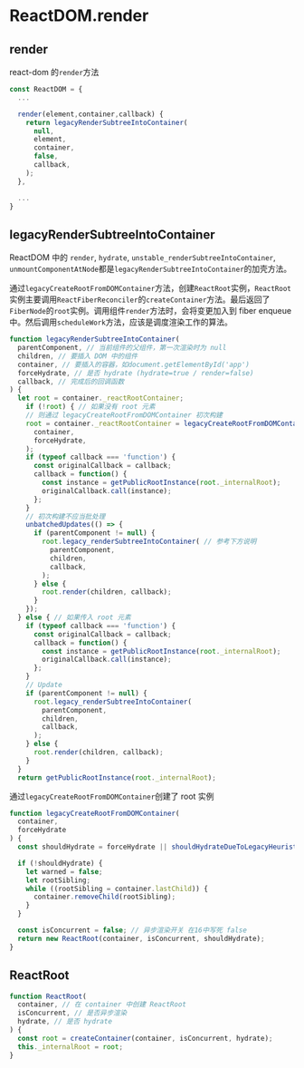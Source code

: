 # ReactDOM.render

## render

react-dom 的`render`方法

```javascript
const ReactDOM = {
  ...

  render(element,container,callback) {
    return legacyRenderSubtreeIntoContainer(
      null,
      element,
      container,
      false,
      callback,
    );
  },

  ...
}
```

## legacyRenderSubtreeIntoContainer

ReactDOM 中的 `render`, `hydrate`, `unstable_renderSubtreeIntoContainer`, `unmountComponentAtNode`都是`legacyRenderSubtreeIntoContainer`的加壳方法。

通过`legacyCreateRootFromDOMContainer`方法，创建`ReactRoot`实例，`ReactRoot`实例主要调用`ReactFiberReconciler`的`createContainer`方法。最后返回了`FiberNode`的`root`实例。调用组件`render`方法时，会将变更加入到 fiber enqueue 中。然后调用`scheduleWork`方法，应该是调度渲染工作的算法。

```javascript
function legacyRenderSubtreeIntoContainer(
  parentComponent, // 当前组件的父组件，第一次渲染时为 null
  children, // 要插入 DOM 中的组件
  container, // 要插入的容器，如document.getElementById('app')
  forceHydrate, // 是否 hydrate (hydrate=true / render=false)
  callback, // 完成后的回调函数
) {
  let root = container._reactRootContainer;
    if (!root) { // 如果没有 root 元素
    // 则通过 legacyCreateRootFromDOMContainer 初次构建
    root = container._reactRootContainer = legacyCreateRootFromDOMContainer(
      container,
      forceHydrate,
    );
    if (typeof callback === 'function') {
      const originalCallback = callback;
      callback = function() {
        const instance = getPublicRootInstance(root._internalRoot);
        originalCallback.call(instance);
      };
    }
    // 初次构建不应当批处理
    unbatchedUpdates(() => {
      if (parentComponent != null) {
        root.legacy_renderSubtreeIntoContainer( // 参考下方说明
          parentComponent,
          children,
          callback,
        );
      } else {
        root.render(children, callback);
      }
    });
  } else { // 如果传入 root 元素
    if (typeof callback === 'function') {
      const originalCallback = callback;
      callback = function() {
        const instance = getPublicRootInstance(root._internalRoot);
        originalCallback.call(instance);
      };
    }
    // Update
    if (parentComponent != null) {
      root.legacy_renderSubtreeIntoContainer(
        parentComponent,
        children,
        callback,
      );
    } else {
      root.render(children, callback);
    }
  }
  return getPublicRootInstance(root._internalRoot);
```

通过`legacyCreateRootFromDOMContainer`创建了 root 实例

```javascript
function legacyCreateRootFromDOMContainer(
  container,
  forceHydrate
) {
  const shouldHydrate = forceHydrate || shouldHydrateDueToLegacyHeuristic(container); // 初始化 shouldHydrate

  if (!shouldHydrate) {
    let warned = false;
    let rootSibling;
    while ((rootSibling = container.lastChild)) {
      container.removeChild(rootSibling);
    }
  }

  const isConcurrent = false; // 异步渲染开关 在16中写死 false
  return new ReactRoot(container, isConcurrent, shouldHydrate);
}
```

## ReactRoot

```javascript
function ReactRoot(
  container, // 在 container 中创建 ReactRoot
  isConcurrent, // 是否异步渲染
  hydrate, // 是否 hydrate
) {
  const root = createContainer(container, isConcurrent, hydrate);
  this._internalRoot = root;
}
```